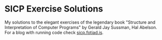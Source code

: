 SICP Exercise Solutions
====

My solutions to the elegant exercises of the legendary book "Structure and Interpretation of Computer Programs" by Gerald Jay Sussman, Hal Abelson.
For a blog with running code check [sicp.fotiad.is](sicp.fotiad.is).
